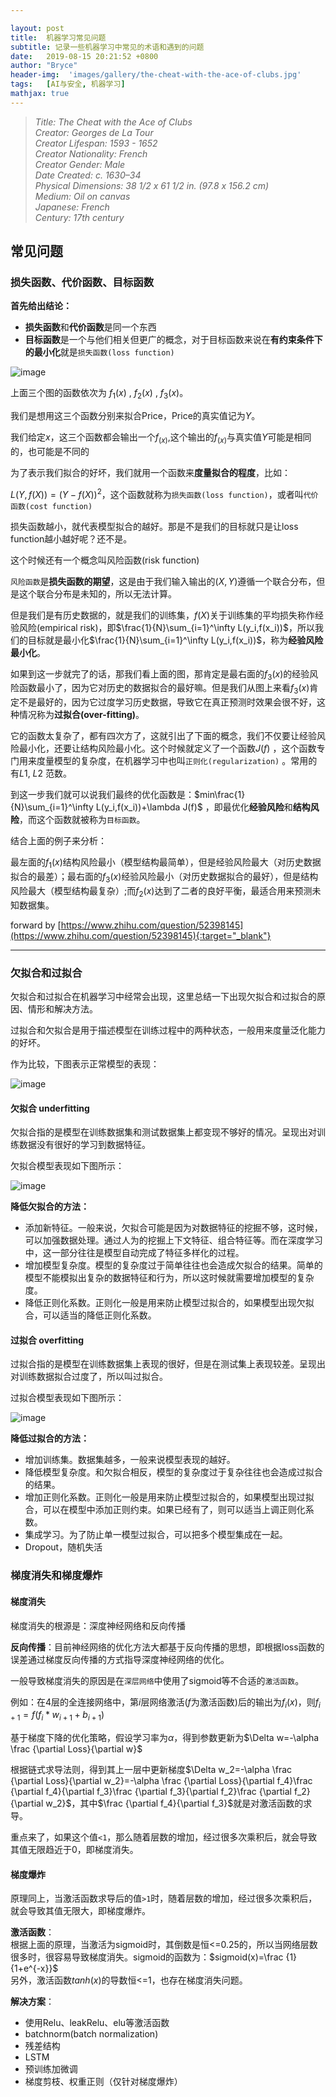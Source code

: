 ```yaml
---

layout: post
title:  机器学习常见问题
subtitle: 记录一些机器学习中常见的术语和遇到的问题
date:   2019-08-15 20:21:52 +0800
author: "Bryce"
header-img:  'images/gallery/the-cheat-with-the-ace-of-clubs.jpg'
tags:   [AI与安全, 机器学习]
mathjax: true
---
```


> <cite>Title: The Cheat with the Ace of Clubs  
Creator: Georges de La Tour  
Creator Lifespan: 1593 - 1652  
Creator Nationality: French  
Creator Gender: Male  
Date Created: c. 1630–34  
Physical Dimensions: 38 1/2 x 61 1/2 in. (97.8 x 156.2 cm)  
Medium: Oil on canvas  
Japanese: French  
Century: 17th century   </cite>  

## 常见问题

### 损失函数、代价函数、目标函数

**首先给出结论：**  

- **损失函数**和**代价函数**是同一个东西
- **目标函数**是一个与他们相关但更广的概念，对于目标函数来说在**有约束条件下的最小化**就是`损失函数(loss function)`  

![image](/images/posts/ai_sec/loss_1.png)

上面三个图的函数依次为 $f_1(x)$ , $f_2(x)$ , $f_3(x)$。  

我们是想用这三个函数分别来拟合Price，Price的真实值记为$Y$。  

我们给定$x$，这三个函数都会输出一个$f_(x)$,这个输出的$f_(x)$与真实值$Y$可能是相同的，也可能是不同的

为了表示我们拟合的好坏，我们就用一个函数来**度量拟合的程度**，比如：

$L(Y, f(X))= (Y-f(X))^2$，这个函数就称为`损失函数(loss function)`，或者叫`代价函数(cost function)`  

损失函数越小，就代表模型拟合的越好。那是不是我们的目标就只是让loss function越小越好呢？还不是。

这个时候还有一个概念叫风险函数(risk function)  

`风险函数`是**损失函数的期望**，这是由于我们输入输出的$(X,Y)$遵循一个联合分布，但是这个联合分布是未知的，所以无法计算。

但是我们是有历史数据的，就是我们的训练集，$f(X)$关于训练集的平均损失称作经验风险(empirical risk)，即$\frac{1}{N}\sum_{i=1}^\infty L(y_i,f(x_i))$，所以我们的目标就是最小化$\frac{1}{N}\sum_{i=1}^\infty L(y_i,f(x_i))$，称为**经验风险最小化**。

如果到这一步就完了的话，那我们看上面的图，那肯定是最右面的$f_3(x)$的经验风险函数最小了，因为它对历史的数据拟合的最好嘛。但是我们从图上来看$f_3(x)$肯定不是最好的，因为它过度学习历史数据，导致它在真正预测时效果会很不好，这种情况称为**过拟合(over-fitting)**。  

它的函数太复杂了，都有四次方了，这就引出了下面的概念，我们不仅要让经验风险最小化，还要让结构风险最小化。这个时候就定义了一个函数$J(f)$ ，这个函数专门用来度量模型的复杂度，在机器学习中也叫`正则化(regularization)` 。常用的有$L1$, $L2$ 范数。  

到这一步我们就可以说我们最终的优化函数是：$min\frac{1}{N}\sum_{i=1}^\infty L(y_i,f(x_i))+\lambda J(f)$ ，即最优化**经验风险**和**结构风险**，而这个函数就被称为`目标函数`。  

结合上面的例子来分析：

最左面的$f_1(x)$结构风险最小（模型结构最简单），但是经验风险最大（对历史数据拟合的最差）；最右面的$f_3(x)$经验风险最小（对历史数据拟合的最好），但是结构风险最大（模型结构最复杂）;而$f_2(x)$达到了二者的良好平衡，最适合用来预测未知数据集。  

forward by [https://www.zhihu.com/question/52398145](https://www.zhihu.com/question/52398145){:target="_blank"}  

---

### 欠拟合和过拟合

欠拟合和过拟合在机器学习中经常会出现，这里总结一下出现欠拟合和过拟合的原因、情形和解决方法。  

过拟合和欠拟合是用于描述模型在训练过程中的两种状态，一般用来度量泛化能力的好坏。

作为比较，下图表示正常模型的表现：

![image](/images/posts/ai_sec/normal-model.png)

#### 欠拟合 underfitting

欠拟合指的是模型在训练数据集和测试数据集上都变现不够好的情况。呈现出对训练数据没有很好的学习到数据特征。

欠拟合模型表现如下图所示：

![image](/images/posts/ai_sec/underfitting.png)

**降低欠拟合的方法：**  

- 添加新特征。一般来说，欠拟合可能是因为对数据特征的挖掘不够，这时候，可以加强数据处理。通过人为的挖掘上下文特征、组合特征等。而在深度学习中，这一部分往往是模型自动完成了特征多样化的过程。
- 增加模型复杂度。模型的复杂度过于简单往往也会造成欠拟合的结果。简单的模型不能模拟出复杂的数据特征和行为，所以这时候就需要增加模型的复杂度。
- 降低正则化系数。正则化一般是用来防止模型过拟合的，如果模型出现欠拟合，可以适当的降低正则化系数。

#### 过拟合 overfitting

过拟合指的是模型在训练数据集上表现的很好，但是在测试集上表现较差。呈现出对训练数据拟合过度了，所以叫过拟合。

过拟合模型表现如下图所示：

![image](/images/posts/ai_sec/overfitting.png)

**降低过拟合的方法：**  

- 增加训练集。数据集越多，一般来说模型表现的越好。
- 降低模型复杂度。和欠拟合相反，模型的复杂度过于复杂往往也会造成过拟合的结果。
- 增加正则化系数。正则化一般是用来防止模型过拟合的，如果模型出现过拟合，可以在模型中添加正则约束。如果已经有了，则可以适当上调正则化系数。
- 集成学习。为了防止单一模型过拟合，可以把多个模型集成在一起。
- Dropout，随机失活

### 梯度消失和梯度爆炸  

#### 梯度消失

梯度消失的根源是：深度神经网络和反向传播

**反向传播**：目前神经网络的优化方法大都基于反向传播的思想，即根据loss函数的误差通过梯度反向传播的方式指导深度神经网络的优化。

一般导致梯度消失的原因是在`深层网络`中使用了sigmoid等不合适的`激活函数`。  

例如：在4层的全连接网络中，第$i$层网络激活($f$为激活函数)后的输出为$f_i(x)$，则$f_{i+1}=f(f_i*w_{i+1}+b_{i+1})$

基于梯度下降的优化策略，假设学习率为$\alpha$，得到参数更新为$\Delta w=-\alpha \frac {\partial Loss}{\partial w}$

根据链式求导法则，得到其上一层中更新梯度$\Delta w_2=-\alpha \frac {\partial Loss}{\partial w_2}=-\alpha \frac {\partial Loss}{\partial f_4}\frac {\partial f_4}{\partial f_3}\frac {\partial f_3}{\partial f_2}\frac {\partial f_2}{\partial w_2}$，其中$\frac {\partial f_4}{\partial f_3}$就是对激活函数的求导。

重点来了，如果这个值`<1`，那么随着层数的增加，经过很多次乘积后，就会导致其值无限趋近于0，即梯度消失。  

#### 梯度爆炸

原理同上，当激活函数求导后的值`>1`时，随着层数的增加，经过很多次乘积后，就会导致其值无限大，即梯度爆炸。

**激活函数**：  
根据上面的原理，当激活为sigmoid时，其倒数是恒<=0.25的，所以当网络层数很多时，很容易导致梯度消失。sigmoid的函数为：$sigmoid(x)=\frac {1}{1+e^{-x}}$  
另外，激活函数$tanh(x)$的导数恒<=1，也存在梯度消失问题。

**解决方案**：

- 使用Relu、leakRelu、elu等激活函数
- batchnorm(batch normalization)
- 残差结构
- LSTM
- 预训练加微调
- 梯度剪枝、权重正则（仅针对梯度爆炸）
